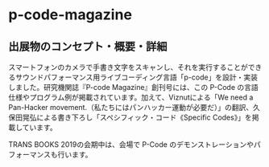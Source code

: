 # p-code-magazine

## 出展物のコンセプト・概要・詳細

スマートフォンのカメラで手書き文字をスキャンし、それを実行することができるサウンドパフォーマンス用ライブコーディング言語「p-code」を設計・実装しました。研究機関誌『P-code Magazine』創刊号には、この P-Code の言語仕様やプログラム例が掲載されています。加えて、Viznutによる「We need a Pan-Hacker movement.（私たちにはパンハッカー運動が必要だ）」の翻訳、久保田晃弘による書き下ろし「スペシフィック・コード《Specific Codes》」を掲載しています。

TRANS BOOKS 2019の会期中は、会場で P-Code のデモンストレーションやパフォーマンスも行います。
